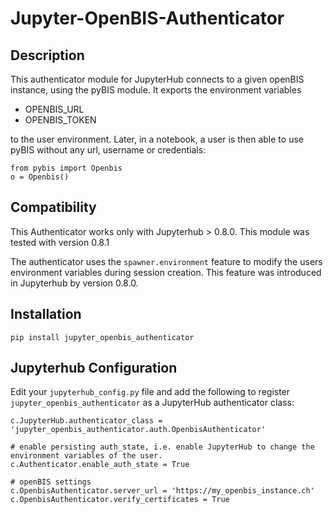 # Jupyter-OpenBIS-Authenticator

## Description

This authenticator module for JupyterHub connects to a given openBIS instance, using the pyBIS module. It exports the environment variables
* OPENBIS_URL
* OPENBIS_TOKEN

to the user environment. Later, in a notebook, a user is then able to use pyBIS without any url, username or credentials:

```
from pybis import Openbis
o = Openbis()
```

## Compatibility

This Authenticator works only with Jupyterhub > 0.8.0. This module was tested with version 0.8.1

The authenticator uses the `spawner.environment` feature to modify the users environment variables during session creation. This feature was introduced in Jupyterhub by version 0.8.0.

## Installation

```
pip install jupyter_openbis_authenticator
```

## Jupyterhub Configuration

Edit your `jupyterhub_config.py` file and add the following to register `jupyter_openbis_authenticator` as a JupyterHub authenticator class:

```
c.JupyterHub.authenticator_class = 'jupyter_openbis_authenticator.auth.OpenbisAuthenticator'

# enable persisting auth_state, i.e. enable JupyterHub to change the environment variables of the user.
c.Authenticator.enable_auth_state = True

# openBIS settings
c.OpenbisAuthenticator.server_url = 'https://my_openbis_instance.ch'
c.OpenbisAuthenticator.verify_certificates = True
```
